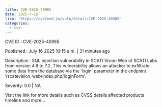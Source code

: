 ```yaml
--- 
title: CVE-2025-40985
date: 2025-7-16
lien: "https://cvefeed.io/vuln/detail/CVE-2025-40985"
categories:
  - cve
---
```


CVE ID : CVE-2025-40985

Published :  July 16
2025
10:15 a.m. | 31 minutes ago

Description : SQL injection vulnerability in SCATI Vision Web of SCATI Labs from version 4.8 to 7.2. This vulnerability allows an attacker to exfiltrate some data from the database via the ‘login’ parameter in the endpoint ‘/scatevision_web/index.php/loginForm’.

Severity: 0.0 | NA

Visit the link for more details
such as CVSS details
affected products
timeline
and more...
